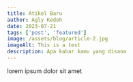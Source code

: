 ```yaml
---
title: Atikel Baru
author: Agly Kedoh
date: 2023-07-21
tags: ['post', 'featured']
image: /assets/blog/article-2.jpg
imageAlt: This is a test
description: Apa kabar kamu yang disana 
---
```



lorem ipsum dolor sit amet
